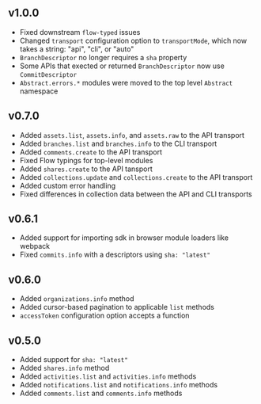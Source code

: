 ## v1.0.0
- Fixed downstream `flow-typed` issues
- Changed `transport` configuration option to `transportMode`, which now takes a string:  "api", "cli", or "auto"
- `BranchDescriptor` no longer requires a `sha` property
- Some APIs that exected or returned `BranchDescriptor` now use `CommitDescriptor`
- `Abstract.errors.*` modules were moved to the top level `Abstract` namespace

## v0.7.0

- Added `assets.list`, `assets.info`, and `assets.raw` to the API transport
- Added `branches.list` and `branches.info` to the CLI transport
- Added `comments.create` to the API transport
- Fixed Flow typings for top-level modules
- Added `shares.create` to the API tansport
- Added `collections.update` and `collections.create` to the API transport
- Added custom error handling
- Fixed differences in collection data between the API and CLI transports

## v0.6.1

- Added support for importing sdk in browser module loaders like webpack
- Fixed `commits.info` with a descriptors using `sha: "latest"`

## v0.6.0

- Added `organizations.info` method
- Added cursor-based pagination to applicable `list` methods
- `accessToken` configuration option accepts a function

## v0.5.0

- Added support for `sha: "latest"`
- Added `shares.info` method
- Added `activities.list` and `activities.info` methods
- Added `notifications.list` and `notifications.info` methods
- Added `comments.list` and `comments.info` methods
